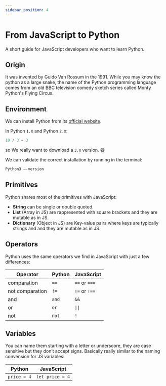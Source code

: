 ```yaml
---
sidebar_position: 4
---
```


# From JavaScript to Python

A short guide for JavaScript developers who want to learn Python.

## Origin

It was invented by Guido Van Rossum in the 1991. While you may know the python as a large snake, the name of the Python programming language comes from an old BBC television comedy sketch series called Monty Python's Flying Circus.

## Environment

We can install Python from its [official website](https://www.python.org/downloads/).

In Python `1.X` and Python `2.X`:

```py
10 / 3 = 3
```

so We really want to download a `3.X` version. 😅

We can validate the correct installation by running in the terminal:

```bash
Python3 —-version
```

## Primitives

Python shares most of the primitives with JavaScript:
- **String** can be single or double quoted.
- **List** (Array in JS) are rappresented with square brackets and they are mutable as in JS.
- **Dictionary** (Object in JS) are Key-value pairs where keys are typically strings and and they are mutable as in JS.

## Operators

Python uses the same operators we find in JavaScript with just a few differences:

Operator|Python|JavaScript|
|---|---|---|
|comparation|`==`|  `==` or `===` |
|not comparation|`!=`|  `!=` or `!==` |
|and|`and`|  `&&` |
|or|`or`|  <code>&#124;&#124;</code> |
|not|`not`|  `!` |


## Variables 

You can name them starting with a letter or underscore, they are case sensitive but they don’t accept signs. Basically really similar to the naming convension for JS variables:

|Python|JavaScript|
|---|---|
|`price = 4`|  `let price = 4` |